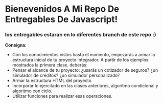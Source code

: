 # Bienevenidos A Mi Repo  De Entregables De  Javascript!
### los entregables estaran en lo diferentes branch de este repo :)

**Consigna**: 
- Con los conocimientos vistos hasta el momento, empezarás a armar la estructura inicial de tu proyecto integrador. A partir de los ejemplos mostrados la primera clase, deberás:
- Pensar el alcance de tu proyecto: ¿usarás un cotizador de seguros? ¿un simulador de créditos? ¿un simulador personalizado?
- Armar la estructura HTML del proyecto.
- Incorporar lo ejercitado en las clases anteriores, algoritmo condicional y algoritmo con ciclo.
- Utilizar funciones para realizar esas operaciones.

